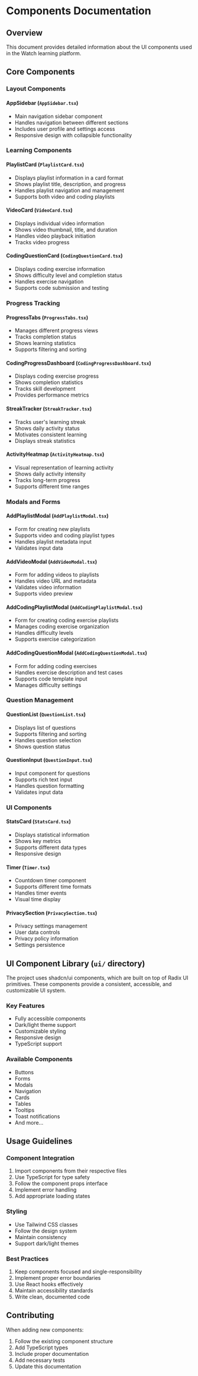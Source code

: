 # Components Documentation

## Overview
This document provides detailed information about the UI components used in the Watch learning platform.

## Core Components

### Layout Components

#### AppSidebar (`AppSidebar.tsx`)
- Main navigation sidebar component
- Handles navigation between different sections
- Includes user profile and settings access
- Responsive design with collapsible functionality

### Learning Components

#### PlaylistCard (`PlaylistCard.tsx`)
- Displays playlist information in a card format
- Shows playlist title, description, and progress
- Handles playlist navigation and management
- Supports both video and coding playlists

#### VideoCard (`VideoCard.tsx`)
- Displays individual video information
- Shows video thumbnail, title, and duration
- Handles video playback initiation
- Tracks video progress

#### CodingQuestionCard (`CodingQuestionCard.tsx`)
- Displays coding exercise information
- Shows difficulty level and completion status
- Handles exercise navigation
- Supports code submission and testing

### Progress Tracking

#### ProgressTabs (`ProgressTabs.tsx`)
- Manages different progress views
- Tracks completion status
- Shows learning statistics
- Supports filtering and sorting

#### CodingProgressDashboard (`CodingProgressDashboard.tsx`)
- Displays coding exercise progress
- Shows completion statistics
- Tracks skill development
- Provides performance metrics

#### StreakTracker (`StreakTracker.tsx`)
- Tracks user's learning streak
- Shows daily activity status
- Motivates consistent learning
- Displays streak statistics

#### ActivityHeatmap (`ActivityHeatmap.tsx`)
- Visual representation of learning activity
- Shows daily activity intensity
- Tracks long-term progress
- Supports different time ranges

### Modals and Forms

#### AddPlaylistModal (`AddPlaylistModal.tsx`)
- Form for creating new playlists
- Supports video and coding playlist types
- Handles playlist metadata input
- Validates input data

#### AddVideoModal (`AddVideoModal.tsx`)
- Form for adding videos to playlists
- Handles video URL and metadata
- Validates video information
- Supports video preview

#### AddCodingPlaylistModal (`AddCodingPlaylistModal.tsx`)
- Form for creating coding exercise playlists
- Manages coding exercise organization
- Handles difficulty levels
- Supports exercise categorization

#### AddCodingQuestionModal (`AddCodingQuestionModal.tsx`)
- Form for adding coding exercises
- Handles exercise description and test cases
- Supports code template input
- Manages difficulty settings

### Question Management

#### QuestionList (`QuestionList.tsx`)
- Displays list of questions
- Supports filtering and sorting
- Handles question selection
- Shows question status

#### QuestionInput (`QuestionInput.tsx`)
- Input component for questions
- Supports rich text input
- Handles question formatting
- Validates input data

### UI Components

#### StatsCard (`StatsCard.tsx`)
- Displays statistical information
- Shows key metrics
- Supports different data types
- Responsive design

#### Timer (`Timer.tsx`)
- Countdown timer component
- Supports different time formats
- Handles timer events
- Visual time display

#### PrivacySection (`PrivacySection.tsx`)
- Privacy settings management
- User data controls
- Privacy policy information
- Settings persistence

## UI Component Library (`ui/` directory)
The project uses shadcn/ui components, which are built on top of Radix UI primitives. These components provide a consistent, accessible, and customizable UI system.

### Key Features
- Fully accessible components
- Dark/light theme support
- Customizable styling
- Responsive design
- TypeScript support

### Available Components
- Buttons
- Forms
- Modals
- Navigation
- Cards
- Tables
- Tooltips
- Toast notifications
- And more...

## Usage Guidelines

### Component Integration
1. Import components from their respective files
2. Use TypeScript for type safety
3. Follow the component props interface
4. Implement error handling
5. Add appropriate loading states

### Styling
- Use Tailwind CSS classes
- Follow the design system
- Maintain consistency
- Support dark/light themes

### Best Practices
1. Keep components focused and single-responsibility
2. Implement proper error boundaries
3. Use React hooks effectively
4. Maintain accessibility standards
5. Write clean, documented code

## Contributing
When adding new components:
1. Follow the existing component structure
2. Add TypeScript types
3. Include proper documentation
4. Add necessary tests
5. Update this documentation 